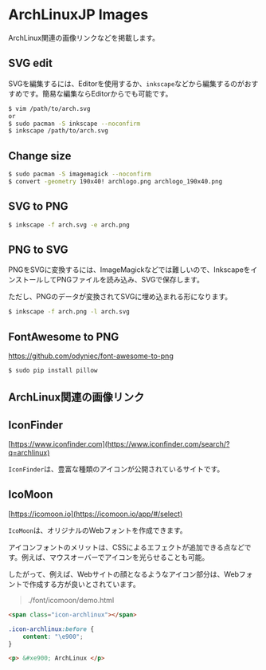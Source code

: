 # ArchLinuxJP Images

ArchLinux関連の画像リンクなどを掲載します。

## SVG edit

SVGを編集するには、Editorを使用するか、`inkscape`などから編集するのがおすすめです。簡易な編集ならEditorからでも可能です。

```bash
$ vim /path/to/arch.svg
or
$ sudo pacman -S inkscape --noconfirm
$ inkscape /path/to/arch.svg
```

## Change size

```bash
$ sudo pacman -S imagemagick --noconfirm
$ convert -geometry 190x40! archlogo.png archlogo_190x40.png
```

## SVG to PNG


```bash
$ inkscape -f arch.svg -e arch.png
```

## PNG to SVG

PNGをSVGに変換するには、ImageMagickなどでは難しいので、InkscapeをインストールしてPNGファイルを読み込み、SVGで保存します。

ただし、PNGのデータが変換されてSVGに埋め込まれる形になります。

```bash
$ inkscape -f arch.png -l arch.svg
```

## FontAwesome to PNG

https://github.com/odyniec/font-awesome-to-png

```bash
$ sudo pip install pillow
```

## ArchLinux関連の画像リンク

## IconFinder

[https://www.iconfinder.com](https://www.iconfinder.com/search/?q=archlinux)

`IconFinder`は、豊富な種類のアイコンが公開されているサイトです。

## IcoMoon

[https://icomoon.io](https://icomoon.io/app/#/select)

`IcoMoon`は、オリジナルのWebフォントを作成できます。

アイコンフォントのメリットは、CSSによるエフェクトが追加できる点などです。例えば、マウスオーバーでアイコンを光らせることも可能。

したがって、例えば、Webサイトの顔となるようなアイコン部分は、Webフォントで作成する方が良いとされています。

> ./font/icomoon/demo.html

```html
<span class="icon-archlinux"></span>
```

```css
.icon-archlinux:before {
    content: "\e900";
}
```

```html
<p> &#xe900; ArchLinux </p>
```

